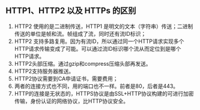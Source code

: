 ## HTTP1、HTTP2 以及 HTTPs 的区别

1. HTTP2 使用的是二进制传送，HTTP1 是明文的文本（字符串）传送；二进制传送的单位是帧和流。帧组成了流，同时还有流ID标识；
2. HTTP2 支持多路复用。因为有流ID，所以通过同一个HTTP请求实现多个HTTP请求传输变成了可能。可以通过流ID标识哪个流从而定位到是哪个HTTP请求。
3. HTTP2头部压缩。通过gzip和compress压缩头部再发送。
4. HTTP2支持服务器推送。
5. HTTP2协议需要到CA申请证书，需要费用；
6. 两者的连接方式也不同，用的端口也不一样。前者是80，后者是443。
7. HTTP的连接是无状态的，HTTPS协议是由SSL+HTTP协议构建的可进行加密传输，身份认证的网络协议，比HTTP协议安全。
